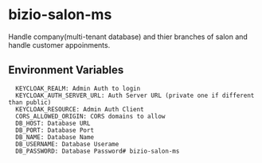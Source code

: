 # bizio-salon-ms

Handle company(multi-tenant database) and thier branches of salon and handle customer appoinments.

## Environment Variables
      KEYCLOAK_REALM: Admin Auth to login
      KEYCLOAK_AUTH_SERVER_URL: Auth Server URL (private one if different than public)
      KEYCLOAK_RESOURCE: Admin Auth Client
      CORS_ALLOWED_ORIGIN: CORS domains to allow
      DB_HOST: Database URL
      DB_PORT: Database Port
      DB_NAME: Database Name
      DB_USERNAME: Database Userame
      DB_PASSWORD: Database Password# bizio-salon-ms
